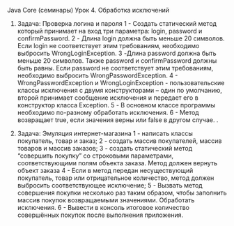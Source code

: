 Java Core (семинары)
Урок 4. Обработка исключений
1. Задача: Проверка логина и пароля
1 - Создать статический метод который принимает на вход три параметра: login, password и confirmPassword.
2 - Длина login должна быть меньше 20 символов. Если login не соответствует этим требованиям, необходимо выбросить WrongLoginException.
3 -Длина password должна быть меньше 20 символов. Также password и confirmPassword должны быть равны. Если password не соответствует этим требованиям, необходимо выбросить WrongPasswordException.
4 - WrongPasswordException и WrongLoginException - пользовательские классы исключения с двумя конструкторами – один по умолчанию, второй принимает сообщение исключения и передает его в конструктор класса Exception.
5 - В основном классе программы необходимо по-разному обработать исключения.
6 - Метод возвращает true, если значения верны или false в другом случае.
.

2. Задача: Эмуляция интернет-магазина
1 - написать классы покупатель, товар и заказ;
2 - создать массив покупателей, массив товаров и массив заказов;
3 - создать статический метод “совершить покупку” со строковыми параметрами, соответствующими полям объекта заказа. Метод должен вернуть объект заказа
4 - Если в метод передан несуществующий покупатель, товар или отрицательное количество, метод должен выбросить соответствующее исключение;
5 - Вызвать метод совершения покупки несколько раз таким образом, чтобы заполнить массив покупок возвращаемыми значениями. Обработать исключения.
6 - Вывести в консоль итоговое количество совершённых покупок после выполнения приложения.
